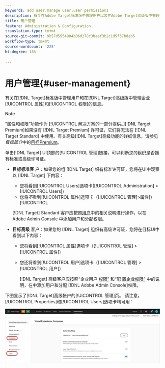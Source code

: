 ```yaml
---
keywords: add user;manage user;user permissions
description: 有关在Adobe Target标准版中管理用户以及在Adobe Target高级版中管理企业属性和权限的信息。
title: 用户管理
feature: Administration & Configuration
translation-type: tm+mt
source-git-commit: 9b57d5554884b06d278c3baef3b2c1d5f37bdeb5
workflow-type: tm+mt
source-wordcount: '228'
ht-degree: 18%

---
```



# 用户管理{#user-management}

有关在[!DNL Target]标准版中管理用户和在[!DNL Target]高级版中管理企业[!UICONTROL 属性]和[!UICONTROL 权限]的信息。

>[!NOTE]
>
>“属性和权限”功能作为 [!UICONTROL  解决方案的一部分提供。][!DNL Target Premium]如果没有 [!DNL Target Premium] 许可证，它们将无法在 [!DNL Target Standard] 中使用。有关高级[!DNL Target]高级功能的详细信息，请参见&#x200B;*目标简介*&#x200B;中的[目标Premium](/help/c-intro/intro.md#premium)。

单击[!DNL Target] UI顶部的[!UICONTROL 管理]链接，可以判断您的组织是否拥有标准或高级许可证。

* **目标标准客** 户：如果您的组 [!DNL Target] 织有标准许可证，您将在UI中观察以 [!DNL Target] 下内容：

   * 您将看到[!UICONTROL Users]选项卡([!UICONTROL  Administration] > [!UICONTROL  Users])
   * 您将&#x200B;*不*&#x200B;看到[!UICONTROL 属性]选项卡（[!UICONTROL 管理]>属性]）[!UICONTROL 

   [!DNL Target] Standard 客户应按照[用户](/help/administrating-target/c-user-management/c-user-management/user-management.md)中的相关说明进行操作，以在 Adobe Admin Console 中添加用户和分配权限。

* **目标高级** 客户：如果您的 [!DNL Target] 组织有高级许可证，您将在目标UI中看到以下内容：

   * 您将看到[!UICONTROL 属性]选项卡（[!UICONTROL 管理] > [!UICONTROL 属性]）
   * 您还将看到[!UICONTROL 用户]选项卡（[!UICONTROL 管理] > [!UICONTROL 用户]）

      [!DNL Target] 高级客户应按照“企业用户 [权限”](/help/administrating-target/c-user-management/property-channel/property-channel.md#concept_E396B16FA2024ADBA27BC056138F9838) 和“配 [置企业权限”](/help/administrating-target/c-user-management/property-channel/properties-overview.md#concept_22F2855DBF0D4754B9460F5D68749C71) 中的说明，在中添加用户和分配 [!DNL Adobe Admin Console]权限。

下图显示了[!DNL Target]高级帐户的[!UICONTROL 管理]页。 请注意，[!UICONTROL Properties]和[!UICONTROL Users]选项卡均可用：

![“管理”选项卡](/help/administrating-target/assets/premium.png)

